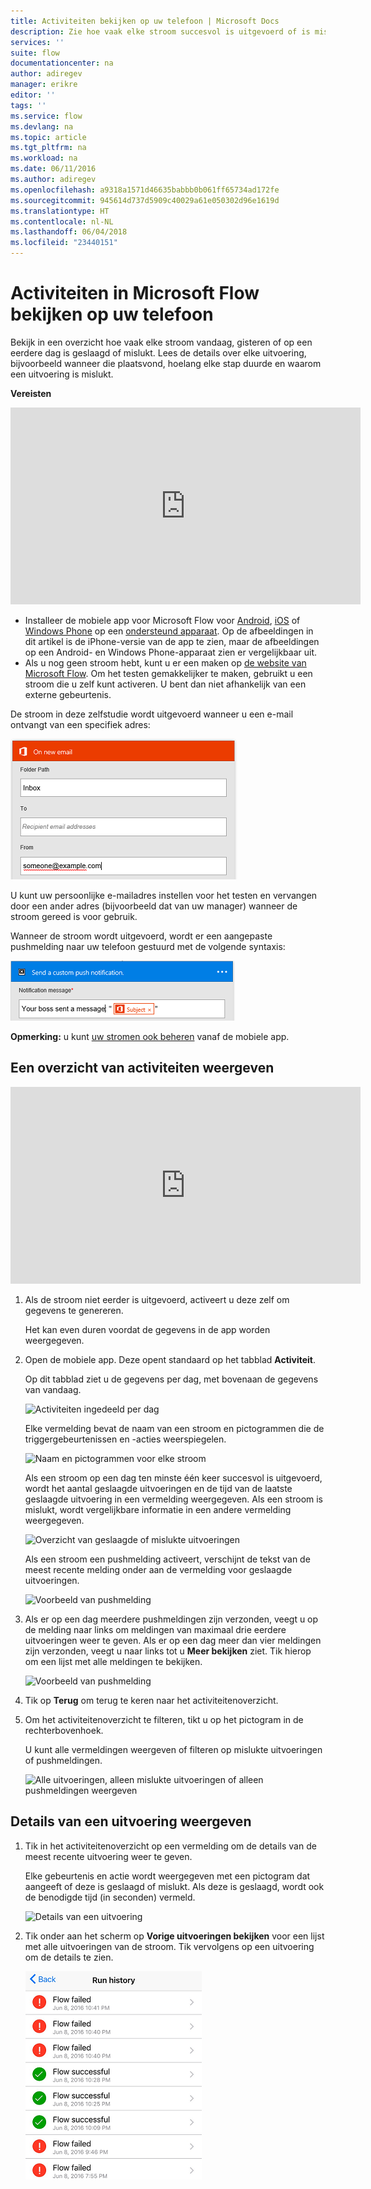 ```yaml
---
title: Activiteiten bekijken op uw telefoon | Microsoft Docs
description: Zie hoe vaak elke stroom succesvol is uitgevoerd of is mislukt, wanneer die is uitgevoerd en hoelang dit duurde
services: ''
suite: flow
documentationcenter: na
author: adiregev
manager: erikre
editor: ''
tags: ''
ms.service: flow
ms.devlang: na
ms.topic: article
ms.tgt_pltfrm: na
ms.workload: na
ms.date: 06/11/2016
ms.author: adiregev
ms.openlocfilehash: a9318a1571d46635babbb0b061ff65734ad172fe
ms.sourcegitcommit: 945614d737d5909c40029a61e050302d96e1619d
ms.translationtype: HT
ms.contentlocale: nl-NL
ms.lasthandoff: 06/04/2018
ms.locfileid: "23440151"
---
```

# <a name="monitor-activity-in-microsoft-flow-from-your-phone"></a>Activiteiten in Microsoft Flow bekijken op uw telefoon
Bekijk in een overzicht hoe vaak elke stroom vandaag, gisteren of op een eerdere dag is geslaagd of mislukt. Lees de details over elke uitvoering, bijvoorbeeld wanneer die plaatsvond, hoelang elke stap duurde en waarom een uitvoering is mislukt.

**Vereisten**

<iframe width="560" height="315" src="https://www.youtube.com/embed/vZuYZ64K3tI?list=PL8nfc9haGeb55I9wL9QnWyHp3ctU2_ThF" frameborder="0" allowfullscreen></iframe>

* Installeer de mobiele app voor Microsoft Flow voor [Android](https://aka.ms/flowmobiledocsandroid), [iOS](https://aka.ms/flowmobiledocsios) of [Windows Phone](https://aka.ms/flowmobilewindows) op een [ondersteund apparaat](getting-started.md#use-the-mobile-app). Op de afbeeldingen in dit artikel is de iPhone-versie van de app te zien, maar de afbeeldingen op een Android- en Windows Phone-apparaat zien er vergelijkbaar uit.
* Als u nog geen stroom hebt, kunt u er een maken op [de website van Microsoft Flow](https://flow.microsoft.com/). Om het testen gemakkelijker te maken, gebruikt u een stroom die u zelf kunt activeren. U bent dan niet afhankelijk van een externe gebeurtenis.

De stroom in deze zelfstudie wordt uitgevoerd wanneer u een e-mail ontvangt van een specifiek adres:

![Stroom activeren bij ontvangst van e-mail van specifiek adres](./media/mobile-monitor-activity/create-trigger.png)

U kunt uw persoonlijke e-mailadres instellen voor het testen en vervangen door een ander adres (bijvoorbeeld dat van uw manager) wanneer de stroom gereed is voor gebruik.

Wanneer de stroom wordt uitgevoerd, wordt er een aangepaste pushmelding naar uw telefoon gestuurd met de volgende syntaxis:

![Pushmelding verzenden](./media/mobile-monitor-activity/create-event.png)

**Opmerking:** u kunt [uw stromen ook beheren](mobile-manage-flows.md) vanaf de mobiele app.

## <a name="display-a-summary-of-activity"></a>Een overzicht van activiteiten weergeven
<iframe width="560" height="315" src="https://www.youtube.com/embed/nVCGJamOw6s?list=PL8nfc9haGeb55I9wL9QnWyHp3ctU2_ThF" frameborder="0" allowfullscreen></iframe>

1. Als de stroom niet eerder is uitgevoerd, activeert u deze zelf om gegevens te genereren.
   
    Het kan even duren voordat de gegevens in de app worden weergegeven.
2. Open de mobiele app. Deze opent standaard op het tabblad **Activiteit**.
   
    Op dit tabblad ziet u de gegevens per dag, met bovenaan de gegevens van vandaag.
   
    ![Activiteiten ingedeeld per dag](./media/mobile-monitor-activity/activity-day2.png)
   
    Elke vermelding bevat de naam van een stroom en pictogrammen die de triggergebeurtenissen en -acties weerspiegelen.
   
    ![Naam en pictogrammen voor elke stroom](./media/mobile-monitor-activity/activity-flow-name.png)
   
    Als een stroom op een dag ten minste één keer succesvol is uitgevoerd, wordt het aantal geslaagde uitvoeringen en de tijd van de laatste geslaagde uitvoering in een vermelding weergegeven. Als een stroom is mislukt, wordt vergelijkbare informatie in een andere vermelding weergegeven.
   
    ![Overzicht van geslaagde of mislukte uitvoeringen](./media/mobile-monitor-activity/activity-summary.png)
   
    Als een stroom een pushmelding activeert, verschijnt de tekst van de meest recente melding onder aan de vermelding voor geslaagde uitvoeringen.
   
    ![Voorbeeld van pushmelding](./media/mobile-monitor-activity/activity-notification.png)
3. Als er op een dag meerdere pushmeldingen zijn verzonden, veegt u op de melding naar links om meldingen van maximaal drie eerdere uitvoeringen weer te geven. Als er op een dag meer dan vier meldingen zijn verzonden, veegt u naar links tot u **Meer bekijken** ziet. Tik hierop om een lijst met alle meldingen te bekijken.
   
    ![Voorbeeld van pushmelding](./media/mobile-monitor-activity/activity-notification-list.png)
4. Tik op **Terug** om terug te keren naar het activiteitenoverzicht.
5. Om het activiteitenoverzicht te filteren, tikt u op het pictogram in de rechterbovenhoek.
   
    U kunt alle vermeldingen weergeven of filteren op mislukte uitvoeringen of pushmeldingen.
   
    ![Alle uitvoeringen, alleen mislukte uitvoeringen of alleen pushmeldingen weergeven](./media/mobile-monitor-activity/activity-filter.png)

## <a name="show-details-of-a-run"></a>Details van een uitvoering weergeven
1. Tik in het activiteitenoverzicht op een vermelding om de details van de meest recente uitvoering weer te geven.
   
     Elke gebeurtenis en actie wordt weergegeven met een pictogram dat aangeeft of deze is geslaagd of mislukt. Als deze is geslaagd, wordt ook de benodigde tijd (in seconden) vermeld.
   
    ![Details van een uitvoering](./media/mobile-monitor-activity/activity-icons.png)
2. Tik onder aan het scherm op **Vorige uitvoeringen bekijken** voor een lijst met alle uitvoeringen van de stroom. Tik vervolgens op een uitvoering om de details te zien.
   
    ![Geschiedenis van geslaagde/mislukte uitvoeringen](./media/mobile-monitor-activity/history-mixed.png)

